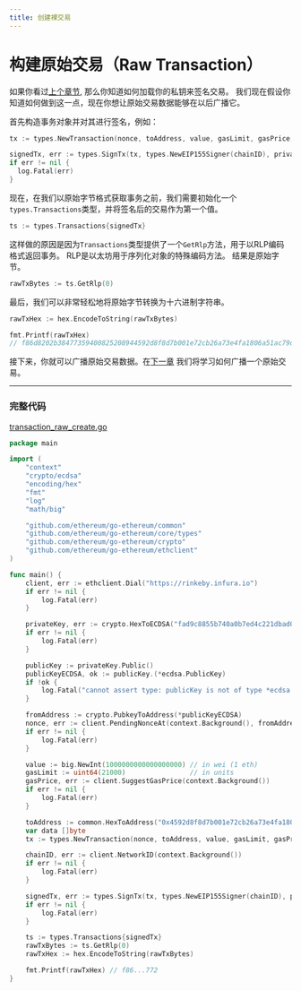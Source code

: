 ```yaml
---
title: 创建裸交易
---
```


# 构建原始交易（Raw Transaction）

如果你看过[上个章节](../transfer-eth), 那么你知道如何加载你的私钥来签名交易。 我们现在假设你知道如何做到这一点，现在你想让原始交易数据能够在以后广播它。

首先构造事务对象并对其进行签名，例如：

```go
tx := types.NewTransaction(nonce, toAddress, value, gasLimit, gasPrice, data)

signedTx, err := types.SignTx(tx, types.NewEIP155Signer(chainID), privateKey)
if err != nil {
  log.Fatal(err)
}
```

现在，在我们以原始字节格式获取事务之前，我们需要初始化一个`types.Transactions`类型，并将签名后的交易作为第一个值。

```go
ts := types.Transactions{signedTx}
```

这样做的原因是因为`Transactions`类型提供了一个`GetRlp`方法，用于以RLP编码格式返回事务。 RLP是以太坊用于序列化对象的特殊编码方法。 结果是原始字节。

```go
rawTxBytes := ts.GetRlp(0)
```

最后，我们可以非常轻松地将原始字节转换为十六进制字符串。

```go
rawTxHex := hex.EncodeToString(rawTxBytes)

fmt.Printf(rawTxHex)
// f86d8202b38477359400825208944592d8f8d7b001e72cb26a73e4fa1806a51ac79d880de0b6b3a7640000802ba0699ff162205967ccbabae13e07cdd4284258d46ec1051a70a51be51ec2bc69f3a04e6944d508244ea54a62ebf9a72683eeadacb73ad7c373ee542f1998147b220e
```

接下来，你就可以广播原始交易数据。在[下一章](../transaction-raw-send) 我们将学习如何广播一个原始交易。

---

### 完整代码

[transaction_raw_create.go](https://github.com/mhxw/ethereum-development-with-go-book/blob/main/code/transaction_raw_create.go)

```go
package main

import (
	"context"
	"crypto/ecdsa"
	"encoding/hex"
	"fmt"
	"log"
	"math/big"

	"github.com/ethereum/go-ethereum/common"
	"github.com/ethereum/go-ethereum/core/types"
	"github.com/ethereum/go-ethereum/crypto"
	"github.com/ethereum/go-ethereum/ethclient"
)

func main() {
	client, err := ethclient.Dial("https://rinkeby.infura.io")
	if err != nil {
		log.Fatal(err)
	}

	privateKey, err := crypto.HexToECDSA("fad9c8855b740a0b7ed4c221dbad0f33a83a49cad6b3fe8d5817ac83d38b6a19")
	if err != nil {
		log.Fatal(err)
	}

	publicKey := privateKey.Public()
	publicKeyECDSA, ok := publicKey.(*ecdsa.PublicKey)
	if !ok {
		log.Fatal("cannot assert type: publicKey is not of type *ecdsa.PublicKey")
	}

	fromAddress := crypto.PubkeyToAddress(*publicKeyECDSA)
	nonce, err := client.PendingNonceAt(context.Background(), fromAddress)
	if err != nil {
		log.Fatal(err)
	}

	value := big.NewInt(1000000000000000000) // in wei (1 eth)
	gasLimit := uint64(21000)                // in units
	gasPrice, err := client.SuggestGasPrice(context.Background())
	if err != nil {
		log.Fatal(err)
	}

	toAddress := common.HexToAddress("0x4592d8f8d7b001e72cb26a73e4fa1806a51ac79d")
	var data []byte
	tx := types.NewTransaction(nonce, toAddress, value, gasLimit, gasPrice, data)

	chainID, err := client.NetworkID(context.Background())
	if err != nil {
		log.Fatal(err)
	}

	signedTx, err := types.SignTx(tx, types.NewEIP155Signer(chainID), privateKey)
	if err != nil {
		log.Fatal(err)
	}

	ts := types.Transactions{signedTx}
	rawTxBytes := ts.GetRlp(0)
	rawTxHex := hex.EncodeToString(rawTxBytes)

	fmt.Printf(rawTxHex) // f86...772
}
```
